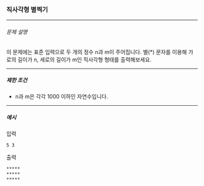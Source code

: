 ### 직사각형 별찍기

---

###### 문제 설명

이 문제에는 표준 입력으로 두 개의 정수 n과 m이 주어집니다.
별(\*) 문자를 이용해 가로의 길이가 n, 세로의 길이가 m인 직사각형 형태를 출력해보세요.

---

##### 제한 조건

- n과 m은 각각 1000 이하인 자연수입니다.

---

##### 예시

입력

```
5 3
```

출력

```
*****
*****
*****
```

